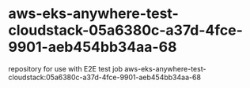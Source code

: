 # aws-eks-anywhere-test-cloudstack-05a6380c-a37d-4fce-9901-aeb454bb34aa-68
repository for use with E2E test job aws-eks-anywhere-test-cloudstack:05a6380c-a37d-4fce-9901-aeb454bb34aa-68
